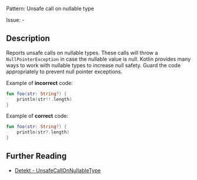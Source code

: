 Pattern: Unsafe call on nullable type

Issue: -

## Description

Reports unsafe calls on nullable types. These calls will throw a `NullPointerException` in case the nullable value is null. Kotlin provides many ways to work with nullable types to increase null safety. Guard the code appropriately to prevent null pointer exceptions.

Example of **incorrect** code:

```kotlin
fun foo(str: String?) {
    println(str!!.length)
}
```

Example of **correct** code:

```kotlin
fun foo(str: String?) {
    println(str?.length)
}
```

## Further Reading

* [Detekt - UnsafeCallOnNullableType](https://detekt.dev/docs/rules/potential-bugs/#unsafecallonnullabletype)